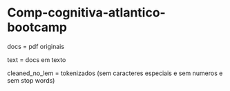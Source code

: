 # Comp-cognitiva-atlantico-bootcamp

docs = pdf originais

text = docs em texto

cleaned_no_lem = tokenizados (sem caracteres especiais e sem numeros e sem stop words)
